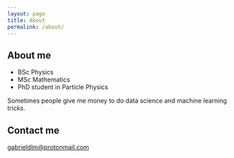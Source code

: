 ```yaml
---
layout: page
title: About
permalink: /about/
---
```


## About me

* BSc Physics    
* MSc Mathematics 
* PhD student in Particle Physics

Sometimes people give me money to do data science and machine learning tricks.

## Contact me
[gabrieldlm@protonmail.com](mailto:gabrieldlm@protonmail.com)

